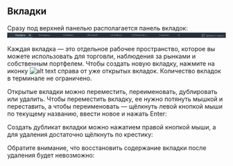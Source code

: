 ## Вкладки
Сразу под верхней панелью располагается панель вкладок: 
![alt text](tabs_1.png) 

Каждая вкладка — это отдельное рабочее пространство, которое вы можете использовать для торговли, наблюдения за рынками и собственным портфелем. Чтобы создать новую вкладку, нажмите на иконку ![alt text](tabs_cross.png)  справа от уже открытых вкладок. Количество вкладок в терминале не ограничено.  

Открытые вкладки можно переместить, переименовать, дублировать или удалить. 
Чтобы переместить вкладку, ее нужно потянуть мышкой и переставить, а чтобы переименовать — щёлкнуть левой кнопкой мыши по текущему названию, ввести новое и нажать Enter:

Создать дубликат вкладки можно нажатием правой кнопкой мыши, а для удаления достаточно щёлкнуть по крестику: 

Обратите внимание, что восстановить содержание вкладки после удаления будет невозможно: 
 
